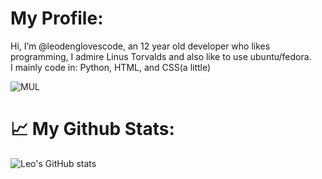 <h1>My Profile:</h1>
Hi, I’m @leodenglovescode, an 12 year old developer who likes programming,
I admire Linus Torvalds and also like to use ubuntu/fedora.<br>
I mainly code in: Python, HTML, and CSS(a little)<br>


![MUL](https://github-readme-stats.vercel.app/api/top-langs/?username=leodenglovescode&layout=compact&theme=blue-green)



<h1>📈 My Github Stats:</h1>

![Leo's GitHub stats](https://github-readme-stats.vercel.app/api?username=leodenglovescode&show_icons=true&theme=blue-green)

